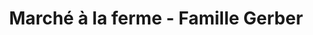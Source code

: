 ---
title: "Marché à la ferme - Famille Gerber"
url: /ollon-vd/marche-a-la-ferme-famille-gerber/
shop: Supermarkt
---